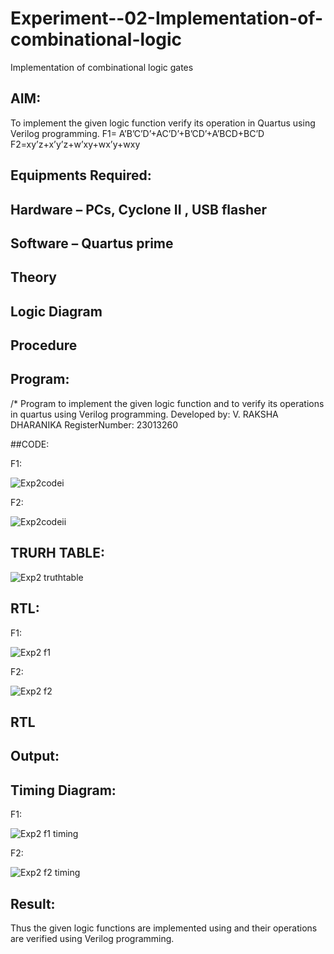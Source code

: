 # Experiment--02-Implementation-of-combinational-logic
Implementation of combinational logic gates
 
## AIM:
To implement the given logic function verify its operation in Quartus using Verilog programming.
 F1= A’B’C’D’+AC’D’+B’CD’+A’BCD+BC’D
F2=xy’z+x’y’z+w’xy+wx’y+wxy
 
 
 
## Equipments Required:
## Hardware – PCs, Cyclone II , USB flasher
## Software – Quartus prime


## Theory
 

## Logic Diagram
## Procedure
## Program:
/*
Program to implement the given logic function and to verify its operations in quartus using Verilog programming.
Developed by: V. RAKSHA DHARANIKA
RegisterNumber:  23013260


##CODE:


F1:

![Exp2codei](https://github.com/rakshadharanika/Experiment--02-Implementation-of-combinational-logic-/assets/149348380/8deedded-7b1e-4aa5-a6ae-f0e205dcf797)








F2:


![Exp2codeii](https://github.com/rakshadharanika/Experiment--02-Implementation-of-combinational-logic-/assets/149348380/196e2495-e903-42d9-9ff3-77e1fa118867)


## TRURH TABLE:

![Exp2 truthtable](https://github.com/rakshadharanika/Experiment--02-Implementation-of-combinational-logic-/assets/149348380/6b1b9a46-f0f8-438b-9e54-ae338597dffc)





## RTL:





F1:


![Exp2 f1](https://github.com/rakshadharanika/Experiment--02-Implementation-of-combinational-logic-/assets/149348380/06d1fe65-15f6-4806-900e-1c50c653d3f8)





F2:



![Exp2 f2](https://github.com/rakshadharanika/Experiment--02-Implementation-of-combinational-logic-/assets/149348380/3053f916-5f16-4f9a-9903-a186591fdd8e)







## RTL 

## Output:

## Timing Diagram:


F1:


![Exp2 f1 timing](https://github.com/rakshadharanika/Experiment--02-Implementation-of-combinational-logic-/assets/149348380/eda53eed-3e67-47b5-b535-2bf171365324)




F2:


![Exp2 f2 timing](https://github.com/rakshadharanika/Experiment--02-Implementation-of-combinational-logic-/assets/149348380/9f1e34fb-af51-4f40-8a44-463fbf7692c7)



## Result:
Thus the given logic functions are implemented using  and their operations are verified using Verilog programming.
